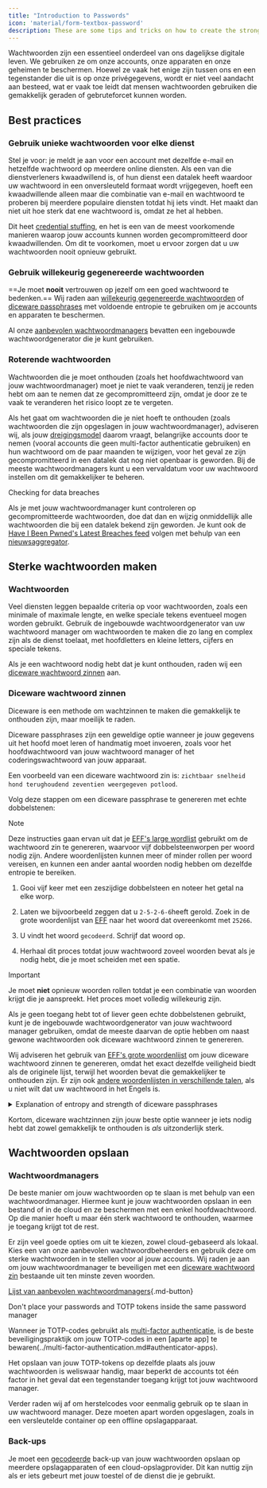 ```yaml
---
title: "Introduction to Passwords"
icon: 'material/form-textbox-password'
description: These are some tips and tricks on how to create the strongest passwords and keep your accounts secure.
---
```


Wachtwoorden zijn een essentieel onderdeel van ons dagelijkse digitale leven. We gebruiken ze om onze accounts, onze apparaten en onze geheimen te beschermen. Hoewel ze vaak het enige zijn tussen ons en een tegenstander die uit is op onze privégegevens, wordt er niet veel aandacht aan besteed, wat er vaak toe leidt dat mensen wachtwoorden gebruiken die gemakkelijk geraden of gebruteforcet kunnen worden.

## Best practices

### Gebruik unieke wachtwoorden voor elke dienst

Stel je voor: je meldt je aan voor een account met dezelfde e-mail en hetzelfde wachtwoord op meerdere online diensten. Als een van die dienstverleners kwaadwillend is, of hun dienst een datalek heeft waardoor uw wachtwoord in een onversleuteld formaat wordt vrijgegeven, hoeft een kwaadwillende alleen maar die combinatie van e-mail en wachtwoord te proberen bij meerdere populaire diensten totdat hij iets vindt. Het maakt dan niet uit hoe sterk dat ene wachtwoord is, omdat ze het al hebben.

Dit heet [credential stuffing](https://en.wikipedia.org/wiki/Credential_stuffing), en het is een van de meest voorkomende manieren waarop jouw accounts kunnen worden gecompromitteerd door kwaadwillenden. Om dit te voorkomen, moet u ervoor zorgen dat u uw wachtwoorden nooit opnieuw gebruikt.

### Gebruik willekeurig gegenereerde wachtwoorden

==Je moet **nooit** vertrouwen op jezelf om een goed wachtwoord te bedenken.== Wij raden aan [willekeurig gegenereerde wachtwoorden](#passwords) of [diceware passphrases](#diceware-passphrases) met voldoende entropie te gebruiken om je accounts en apparaten te beschermen.

Al onze [aanbevolen wachtwoordmanagers](../passwords.md) bevatten een ingebouwde wachtwoordgenerator die je kunt gebruiken.

### Roterende wachtwoorden

Wachtwoorden die je moet onthouden (zoals het hoofdwachtwoord van jouw wachtwoordmanager) moet je niet te vaak veranderen, tenzij je reden hebt om aan te nemen dat ze gecompromitteerd zijn, omdat je door ze te vaak te veranderen het risico loopt ze te vergeten.

Als het gaat om wachtwoorden die je niet hoeft te onthouden (zoals wachtwoorden die zijn opgeslagen in jouw wachtwoordmanager), adviseren wij, als jouw [dreigingsmodel](threat-modeling.md) daarom vraagt, belangrijke accounts door te nemen (vooral accounts die geen multi-factor authenticatie gebruiken) en hun wachtwoord om de paar maanden te wijzigen, voor het geval ze zijn gecompromitteerd in een datalek dat nog niet openbaar is geworden. Bij de meeste wachtwoordmanagers kunt u een vervaldatum voor uw wachtwoord instellen om dit gemakkelijker te beheren.

<div class="admonition tip" markdown>
<p class="admonition-title">Checking for data breaches</p>

Als je met jouw wachtwoordmanager kunt controleren op gecompromitteerde wachtwoorden, doe dat dan en wijzig onmiddellijk alle wachtwoorden die bij een datalek bekend zijn geworden. Je kunt ook de [Have I Been Pwned's Latest Breaches feed](https://feeds.feedburner.com/HaveIBeenPwnedLatestBreaches) volgen met behulp van een [nieuwsaggregator](../news-aggregators.md).

</div>

## Sterke wachtwoorden maken

### Wachtwoorden

Veel diensten leggen bepaalde criteria op voor wachtwoorden, zoals een minimale of maximale lengte, en welke speciale tekens eventueel mogen worden gebruikt. Gebruik de ingebouwde wachtwoordgenerator van uw wachtwoord manager om wachtwoorden te maken die zo lang en complex zijn als de dienst toelaat, met hoofdletters en kleine letters, cijfers en speciale tekens.

Als je een wachtwoord nodig hebt dat je kunt onthouden, raden wij een [diceware wachtwoord zinnen](#diceware-passphrases) aan.

### Diceware wachtwoord zinnen

Diceware is een methode om wachtzinnen te maken die gemakkelijk te onthouden zijn, maar moeilijk te raden.

Diceware passphrases zijn een geweldige optie wanneer je jouw gegevens uit het hoofd moet leren of handmatig moet invoeren, zoals voor het hoofdwachtwoord van jouw wachtwoord manager of het coderingswachtwoord van jouw apparaat.

Een voorbeeld van een diceware wachtwoord zin is:  `zichtbaar snelheid hond terughoudend zeventien weergegeven potlood`.

Volg deze stappen om een diceware passphrase te genereren met echte dobbelstenen:

<div class="admonition Note" markdown>
<p class="admonition-title">Note</p>

Deze instructies gaan ervan uit dat je [EFF's large wordlist](https://www.eff.org/files/2016/07/18/eff_large_wordlist.txt) gebruikt om de wachtwoord zin te genereren, waarvoor vijf dobbelsteenworpen per woord nodig zijn. Andere woordenlijsten kunnen meer of minder rollen per woord vereisen, en kunnen een ander aantal woorden nodig hebben om dezelfde entropie te bereiken.

</div>

1. Gooi vijf keer met een zeszijdige dobbelsteen en noteer het getal na elke worp.

2. Laten we bijvoorbeeld zeggen dat u `2-5-2-6-6`heeft gerold. Zoek in de grote woordenlijst van [EFF](https://www.eff.org/files/2016/07/18/eff_large_wordlist.txt) naar het woord dat overeenkomt met `25266`.

3. U vindt het woord `gecodeerd`. Schrijf dat woord op.

4. Herhaal dit proces totdat jouw wachtwoord zoveel woorden bevat als je nodig hebt, die je moet scheiden met een spatie.

<div class="admonition warning" markdown>
<p class="admonition-title">Important</p>

Je moet **niet** opnieuw woorden rollen totdat je een combinatie van woorden krijgt die je aanspreekt. Het proces moet volledig willekeurig zijn.

</div>

Als je geen toegang hebt tot of liever geen echte dobbelstenen gebruikt, kunt je de ingebouwde wachtwoordgenerator van jouw wachtwoord manager gebruiken, omdat de meeste daarvan de optie hebben om naast gewone wachtwoorden ook diceware wachtwoord zinnen te genereren.

Wij adviseren het gebruik van [EFF's grote woordenlijst](https://www.eff.org/files/2016/07/18/eff_large_wordlist.txt) om jouw diceware wachtwoord zinnen te genereren, omdat het exact dezelfde veiligheid biedt als de originele lijst, terwijl het woorden bevat die gemakkelijker te onthouden zijn. Er zijn ook [andere woordenlijsten in verschillende talen](https://theworld.com/~reinhold/diceware.html#Diceware%20in%20Other%20Languages|outline), als u niet wilt dat uw wachtwoord in het Engels is.

<details class="note" markdown>
<summary>Explanation of entropy and strength of diceware passphrases</summary>

To demonstrate how strong diceware passphrases are, we'll use the aforementioned seven word passphrase (`viewable fastness reluctant squishy seventeen shown pencil`) and [EFF's large wordlist](https://www.eff.org/files/2016/07/18/eff_large_wordlist.txt) as an example.

Eén meting om de sterkte van een wachtwoord zin te bepalen is hoeveel entropie het heeft. De entropie per woord in een diceware wachtwoord zin wordt berekend als $\text{log}_2(\text{WordsInList})$ en de totale entropie van de wachtwoord zin wordt berekend als $\text{log}_2(\text{WordsInList}^\text{WordsInPhrase})$.

Daarom resulteert elk woord in de bovengenoemde lijst in ~12,9 bits entropie ($\text{log}_2(7776)$), en een daarvan afgeleide wachtwoord zin van zeven woorden heeft ~90,47 bits entropie ($\text{log}_2(7776^7)$).

The [EFF's large wordlist](https://www.eff.org/files/2016/07/18/eff_large_wordlist.txt) contains 7776 unique words. Om het aantal mogelijke passphrases te berekenen, hoeven we alleen maar $\text{WordsInList}^\text{WordsInPhrase}$, of in ons geval, $7776^7$, uit te rekenen.

Let's put all of this in perspective: A seven word passphrase using [EFF's large wordlist](https://www.eff.org/files/2016/07/18/eff_large_wordlist.txt) is one of ~1,719,070,799,748,422,500,000,000,000 possible passphrases.

Gemiddeld duurt het proberen van 50% van alle mogelijke combinaties om uw zin te raden. Met dat in gedachten, zelfs als uw tegenstander in staat is tot ~1.000.000.000.000 raden per seconde, zou het hem nog steeds ~27.255.689 jaar kosten om uw wachtwoord te raden. Zelfs als de volgende dingen waar zijn:

- Je tegenstander weet dat je de diceware-methode hebt gebruikt.
- Je tegenstander kent de specifieke woordenlijst die je gebruikt hebt.
- Jouw tegenstander weet hoeveel woorden jouw wachtwoord bevat.

</details>

Kortom, diceware wachtzinnen zijn jouw beste optie wanneer je iets nodig hebt dat zowel gemakkelijk te onthouden is *als* uitzonderlijk sterk.

## Wachtwoorden opslaan

### Wachtwoordmanagers

De beste manier om jouw wachtwoorden op te slaan is met behulp van een wachtwoordmanager. Hiermee kunt je jouw wachtwoorden opslaan in een bestand of in de cloud en ze beschermen met een enkel hoofdwachtwoord. Op die manier hoeft u maar één sterk wachtwoord te onthouden, waarmee je toegang krijgt tot de rest.

Er zijn veel goede opties om uit te kiezen, zowel cloud-gebaseerd als lokaal. Kies een van onze aanbevolen wachtwoordbeheerders en gebruik deze om sterke wachtwoorden in te stellen voor al jouw accounts. Wij raden je aan om jouw wachtwoordmanager te beveiligen met een [diceware wachtwoord zin](#diceware-passphrases) bestaande uit ten minste zeven woorden.

[Lijst van aanbevolen wachtwoordmanagers](../passwords.md ""){.md-button}

<div class="admonition warning" markdown>
<p class="admonition-title">Don't place your passwords and TOTP tokens inside the same password manager</p>

Wanneer je TOTP-codes gebruikt als [multi-factor authenticatie](../multi-factor-authentication.md), is de beste beveiligingspraktijk om jouw TOTP-codes in een [aparte app] te bewaren(../multi-factor-authentication.md#authenticator-apps).

Het opslaan van jouw TOTP-tokens op dezelfde plaats als jouw wachtwoorden is weliswaar handig, maar beperkt de accounts tot één factor in het geval dat een tegenstander toegang krijgt tot jouw wachtwoord manager.

Verder raden wij af om herstelcodes voor eenmalig gebruik op te slaan in uw wachtwoord manager. Deze moeten apart worden opgeslagen, zoals in een versleutelde container op een offline opslagapparaat.

</div>

### Back-ups

Je moet een [gecodeerde](../encryption.md) back-up van jouw wachtwoorden opslaan op meerdere opslagapparaten of een cloud-opslagprovider. Dit kan nuttig zijn als er iets gebeurt met jouw toestel of de dienst die je gebruikt.
